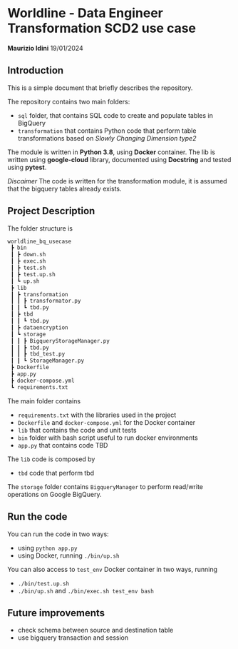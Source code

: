 # Worldline - Data Engineer Transformation SCD2 use case

**Maurizio Idini**
19/01/2024

## Introduction

This is a simple document that briefly describes the repository.

The repository contains two main folders:
- `sql` folder, that contains SQL code to create and populate tables in BigQuery
- `transformation` that contains Python code that perform table transformations based on *Slowly Changing Dimension type2*

The module is written in **Python 3.8**, using **Docker** container.
The lib is written using **google-cloud** library, documented using **Docstring** and tested using **pytest**.

*Discaimer*
The code is written for the transformation module, it is assumed that the bigquery tables already exists.

## Project Description

The folder structure is
```markdown
worldline_bq_usecase
 ┣ bin
 ┃ ┣ down.sh
 ┃ ┣ exec.sh
 ┃ ┣ test.sh
 ┃ ┣ test.up.sh
 ┃ ┗ up.sh
 ┣ lib
 ┃ ┣ transformation
 ┃ ┃ ┣ transformator.py
 ┃ ┃ ┗ tbd.py
 ┃ ┣ tbd
 ┃ ┃ ┗ tbd.py
 ┃ ┣ dataencryption
 ┃ ┗ storage
 ┃ ┃ ┣ BigqueryStorageManager.py
 ┃ ┃ ┣ tbd.py
 ┃ ┃ ┣ tbd_test.py
 ┃ ┃ ┗ StorageManager.py
 ┣ Dockerfile
 ┣ app.py
 ┣ docker-compose.yml
 ┗ requirements.txt
```

The main folder contains

 - `requirements.txt` with the libraries used in the project
 - `Dockerfile` and `docker-compose.yml` for the Docker container
 - `lib` that contains the code and unit tests
 - `bin` folder with bash script useful to run docker environments
 - `app.py` that contains code TBD

The `lib` code is composed by

 - `tbd` code that perform tbd

The `storage` folder contains `BigqueryManager` to perform read/write operations on Google BigQuery.

## Run the code

You can run the code in two ways:
 -  using `python app.py`
 -  using Docker, running `./bin/up.sh`

 You can also access to `test_env` Docker container in two ways, running
 - `./bin/test.up.sh`
 - `./bin/up.sh` and `./bin/exec.sh test_env bash`

## Future improvements
 -  check schema between source and destination table
 -  use bigquery transaction and session